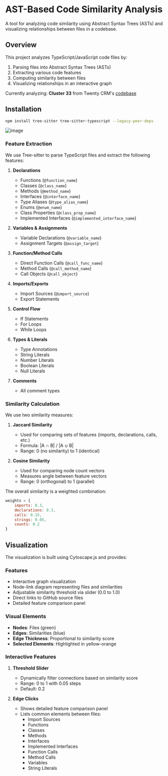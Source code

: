 # AST-Based Code Similarity Analysis

A tool for analyzing code similarity using Abstract Syntax Trees (ASTs) and visualizing relationships between files in a codebase.

## Overview

This project analyzes TypeScript/JavaScript code files by:
1. Parsing files into Abstract Syntax Trees (ASTs)
2. Extracting various code features
3. Computing similarity between files
4. Visualizing relationships in an interactive graph

Currently analyzing: **Cluster 33** from Twenty CRM's [codebase](https://github.com/twentyhq/twenty)

## Installation

```bash
npm install tree-sitter tree-sitter-typescript --legacy-peer-deps
```

![image](https://github.com/user-attachments/assets/09b9a02e-74fc-4f59-bf2d-fd06004c722b)



### Feature Extraction

We use Tree-sitter to parse TypeScript files and extract the following features:

1. **Declarations**
   - Functions (`@function_name`)
   - Classes (`@class_name`)
   - Methods (`@method_name`)
   - Interfaces (`@interface_name`)
   - Type Aliases (`@type_alias_name`)
   - Enums (`@enum_name`)
   - Class Properties (`@class_prop_name`)
   - Implemented Interfaces (`@implemented_interface_name`)

2. **Variables & Assignments**
   - Variable Declarations (`@variable_name`)
   - Assignment Targets (`@assign_target`)

3. **Function/Method Calls**
   - Direct Function Calls (`@call_func_name`)
   - Method Calls (`@call_method_name`)
   - Call Objects (`@call_object`)

4. **Imports/Exports**
   - Import Sources (`@import_source`)
   - Export Statements

5. **Control Flow**
   - If Statements
   - For Loops
   - While Loops

6. **Types & Literals**
   - Type Annotations
   - String Literals
   - Number Literals
   - Boolean Literals
   - Null Literals

7. **Comments**
   - All comment types

### Similarity Calculation

We use two similarity measures:

1. **Jaccard Similarity**
   - Used for comparing sets of features (imports, declarations, calls, etc.)
   - Formula: |A ∩ B| / |A ∪ B|
   - Range: 0 (no similarity) to 1 (identical)

2. **Cosine Similarity**
   - Used for comparing node count vectors
   - Measures angle between feature vectors
   - Range: 0 (orthogonal) to 1 (parallel)

The overall similarity is a weighted combination:
```javascript
weights = {
    imports: 0.3,
    declarations: 0.3,
    calls: 0.15,
    strings: 0.05,
    counts: 0.2
}
```

## Visualization

The visualization is built using Cytoscape.js and provides:

### Features
- Interactive graph visualization
- Node-link diagram representing files and similarities
- Adjustable similarity threshold via slider (0.0 to 1.0)
- Direct links to GitHub source files
- Detailed feature comparison panel

### Visual Elements
- **Nodes**: Files (green)
- **Edges**: Similarities (blue)
- **Edge Thickness**: Proportional to similarity score
- **Selected Elements**: Highlighted in yellow-orange

### Interactive Features
1. **Threshold Slider**
   - Dynamically filter connections based on similarity score
   - Range: 0 to 1 with 0.05 steps
   - Default: 0.2

2. **Edge Clicks**
   - Shows detailed feature comparison panel
   - Lists common elements between files:
     - Import Sources
     - Functions
     - Classes
     - Methods
     - Interfaces
     - Implemented Interfaces
     - Function Calls
     - Method Calls
     - Variables
     - String Literals



